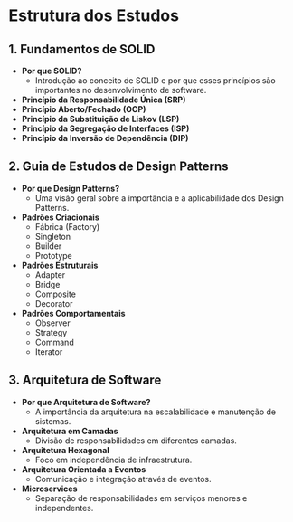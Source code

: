 # Estrutura dos Estudos

## 1. Fundamentos de SOLID
- **Por que SOLID?**
  - Introdução ao conceito de SOLID e por que esses princípios são importantes no desenvolvimento de software.
- **Princípio da Responsabilidade Única (SRP)**
- **Princípio Aberto/Fechado (OCP)**
- **Princípio da Substituição de Liskov (LSP)**
- **Princípio da Segregação de Interfaces (ISP)**
- **Princípio da Inversão de Dependência (DIP)**

## 2. Guia de Estudos de Design Patterns
- **Por que Design Patterns?**
  - Uma visão geral sobre a importância e a aplicabilidade dos Design Patterns.
- **Padrões Criacionais**
  - Fábrica (Factory)
  - Singleton
  - Builder
  - Prototype
- **Padrões Estruturais**
  - Adapter
  - Bridge
  - Composite
  - Decorator
- **Padrões Comportamentais**
  - Observer
  - Strategy
  - Command
  - Iterator

## 3. Arquitetura de Software
- **Por que Arquitetura de Software?**
  - A importância da arquitetura na escalabilidade e manutenção de sistemas.
- **Arquitetura em Camadas**
  - Divisão de responsabilidades em diferentes camadas.
- **Arquitetura Hexagonal**
  - Foco em independência de infraestrutura.
- **Arquitetura Orientada a Eventos**
  - Comunicação e integração através de eventos.
- **Microservices**
  - Separação de responsabilidades em serviços menores e independentes.
